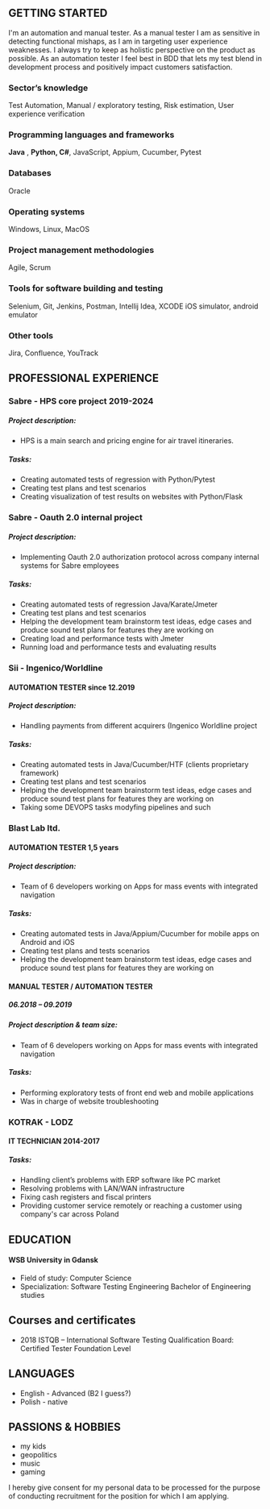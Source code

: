 
## GETTING STARTED

I'm an automation and manual tester. As a manual tester I am as sensitive in detecting functional mishaps, as I am in targeting user experience weaknesses. I always try to keep as holistic perspective on the product as possible. As an automation tester I feel best in BDD that lets my test blend in development process and positively impact customers satisfaction.

### Sector’s knowledge
Test Automation, Manual / exploratory testing, Risk estimation, User experience verification

### Programming languages and frameworks
**Java** , **Python, C#**, JavaScript, Appium, Cucumber, Pytest

### Databases

Oracle

### Operating systems
Windows, Linux, MacOS
### Project management methodologies
Agile, Scrum
### Tools for software building and testing
Selenium, Git, Jenkins, Postman, Intellij Idea, XCODE iOS simulator, android emulator
### Other tools
Jira, Confluence, YouTrack

## PROFESSIONAL EXPERIENCE

### Sabre - HPS core project 2019-2024

##### Project description:

- HPS is a main search and pricing engine for air travel itineraries. 

##### Tasks:

- Creating automated tests of regression with Python/Pytest
- Creating test plans and test scenarios
- Creating visualization of test results on websites with Python/Flask


### Sabre - Oauth 2.0 internal project

##### Project description:

- Implementing Oauth 2.0 authorization protocol across company internal systems for Sabre employees

##### Tasks:

- Creating automated tests of regression Java/Karate/Jmeter
- Creating test plans and test scenarios
- Helping the development team brainstorm test ideas, edge cases and produce sound test plans for features they are working on
- Creating load and performance tests with Jmeter
- Running load and performance tests and evaluating results

### Sii - Ingenico/Worldline

#### AUTOMATION TESTER since 12.2019

##### Project description:

- Handling payments from different acquirers (Ingenico Worldline project
##### Tasks:

- Creating automated tests in Java/Cucumber/HTF (clients proprietary framework)
- Creating test plans and test scenarios
- Helping the development team brainstorm test ideas, edge cases and produce sound test plans for features they are working on
- Taking some DEVOPS tasks modyfing pipelines and such

### Blast Lab ltd.

#### AUTOMATION TESTER 1,5 years

##### Project description:

-	Team of 6 developers working on Apps for mass events with integrated navigation
##### Tasks:

- Creating automated tests in Java/Appium/Cucumber for mobile apps on Android and iOS
- Creating test plans and tests scenarios
- Helping the development team brainstorm test ideas, edge cases and produce sound test plans for features they are working on
#### MANUAL TESTER / AUTOMATION TESTER

##### 06.2018 – 09.2019

##### Project description & team size:

- Team of 6 developers working on Apps for mass events with integrated navigation

##### Tasks:

- Performing exploratory tests of front end web and mobile applications
- Was in charge of website troubleshooting

### KOTRAK - LODZ

#### IT TECHNICIAN 2014-2017

##### Tasks:

- Handling client’s problems with ERP software like PC market
- Resolving problems with LAN/WAN infrastructure
- Fixing cash registers and fiscal printers
- Providing customer service remotely or reaching a customer using company's car across Poland

## EDUCATION

#### WSB University in Gdansk

- Field of study: Computer Science
- Specialization: Software Testing Engineering Bachelor of Engineering studies

## Courses and certificates

- 2018 ISTQB – International Software Testing Qualification Board: Certified Tester Foundation Level


## LANGUAGES

- English - Advanced (B2 I guess?)
- Polish - native

## PASSIONS & HOBBIES

- my kids
- geopolitics
- music
- gaming


I hereby give consent for my personal data to be processed for the purpose of conducting recruitment for the position for which I am applying.